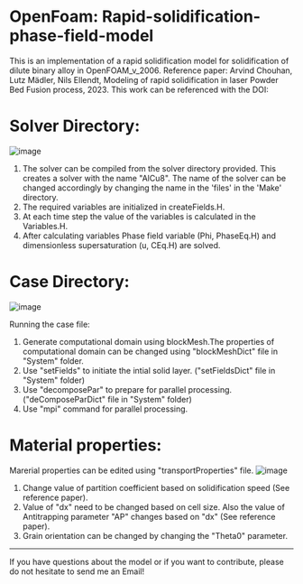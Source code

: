 # OpenFoam: Rapid-solidification-phase-field-model

This is an implementation of a rapid solidification model for solidification of dilute binary alloy in OpenFOAM_v_2006.
Reference paper: Arvind Chouhan, Lutz Mädler, Nils Ellendt, Modeling of rapid solidification in laser Powder Bed Fusion process, 2023.
This work can be referenced with the DOI: 

# Solver Directory: 
![image](https://github.com/ArvindChouhan/OpenFOAM-Rapid-solidification-phase-field-model/assets/101119473/15e70864-6bc5-4f7f-b7b1-a715e7f3bf55)


1. The solver can be compiled from the solver directory provided. This creates a solver with the name "AlCu8". The name of the solver can be changed accordingly by changing the name in the 'files' in the 'Make' directory.
2. The required variables are initialized in createFields.H.
3. At each time step the value of the variables is calculated in the Variables.H.
4. After calculating variables Phase field variable (Phi, PhaseEq.H) and dimensionless supersaturation (u, CEq.H) are solved.

# Case Directory: 
![image](https://github.com/ArvindChouhan/OpenFOAM-Rapid-solidification-phase-field-model/assets/101119473/3f776edb-ddfa-4e85-9ed6-b1deecdea8bf)

Running the case file:
1. Generate computational domain using blockMesh.The properties of computational domain can be changed using "blockMeshDict" file in "System" folder.
2. Use "setFields" to initiate the intial solid layer. ("setFieldsDict" file in "System" folder)
3. Use "decomposePar" to prepare for parallel processing. ("deComposeParDict" file in "System" folder)
4. Use "mpi" command for parallel processing.

# Material properties:
Marerial properties can be edited using "transportProperties" file.
![image](https://github.com/ArvindChouhan/OpenFOAM-Rapid-solidification-phase-field-model/assets/101119473/a429db07-d8ea-4839-afd6-1cdc0e7755a3)

1. Change value of partition coefficient based on solidification speed (See reference paper).
2. Value of "dx" need to be changed based on cell size. Also the value of Antitrapping parameter "AP" changes based on "dx" (See reference paper). 
3. Grain orientation can be changed by changing the "Theta0" parameter.

**************************************************************************************************************************************************

If you have questions about the model or if you want to contribute, please do not hesitate to send me an Email!




    
